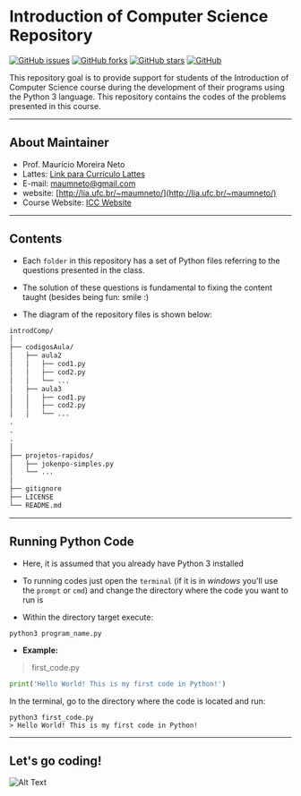 # **Introduction of Computer Science Repository**

[![GitHub issues](https://img.shields.io/github/issues/maumneto/introdComp)](https://github.com/maumneto/introdComp/issues)
[![GitHub forks](https://img.shields.io/github/forks/maumneto/introdComp)](https://github.com/maumneto/introdComp/network)
[![GitHub stars](https://img.shields.io/github/stars/maumneto/introdComp)](https://github.com/maumneto/introdComp/stargazers)
[![GitHub](https://img.shields.io/badge/version-1.0.0-orange)](https://img.shields.io/badge/version-1.0.0-orange)



  
This repository goal is to provide support for students of the Introduction of Computer Science course during the development of their programs using the Python 3 language. This repository contains the codes of the problems presented in this course.
  
-----

## **About Maintainer**

- Prof. Maurício Moreira Neto
- Lattes: [Link para Currículo Lattes](http://lattes.cnpq.br/7534400645876830)
- E-mail: <maumneto@gmail.com>
- website: [http://lia.ufc.br/~maumneto/](http://lia.ufc.br/~maumneto/)
- Course Website: [ICC Website](https://maumneto.github.io/icc/index.html)

-----

## **Contents**

- Each `folder` in this repository has a set of Python files referring to the questions presented in the class.
  
- The solution of these questions is fundamental to fixing the content taught (besides being fun: smile :)
  
- The diagram of the repository files is shown below:
  
```markdown
introdComp/
│
├── codigosAula/
│   ├── aula2
│   │   ├── cod1.py
│   │   ├── cod2.py
│   │   └── ...
│   ├── aula3
│   │   ├── cod1.py
│   │   ├── cod2.py
│   │   └── ...
.
.
.
│
├── projetos-rapidos/
│   ├── jokenpo-simples.py
│   └── ...
│
├── gitignore
├── LICENSE
└── README.md
```

-----

## **Running Python Code**

- Here, it is assumed that you already have Python 3 installed

- To running codes just open the `terminal` (if it is in *windows* you'll use the `prompt` or `cmd`) and change the directory where the code you want to run is
  
- Within the directory target execute:

```console
python3 program_name.py
```

- **Example:**

> first_code.py

```python
print('Hello World! This is my first code in Python!')
```

In the terminal, go to the directory where the code is located and run:

```terminal
python3 first_code.py
> Hello World! This is my first code in Python!
```

-----

<!-- ## **Projeto 1 - Digital Banking**

- O projeto `digital banking` tem o objetivo de desenvolver um banco digital **sem** persistência de dados

- Este projeto serve para treinar os elementos básicos da linguagem Python 3

- Para executar este projeto basta utilizar o comando:

```console
python3 main.py
```

----- -->

## **Let's go coding!**

![Alt Text](https://media.giphy.com/media/LmNwrBhejkK9EFP504/giphy.gif)
